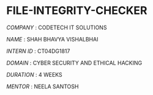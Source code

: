 # FILE-INTEGRITY-CHECKER

*COMPANY* : CODETECH IT SOLUTIONS

*NAME* : SHAH BHAVYA VISHALBHAI

*INTERN ID* : CT04DG1817

*DOMAIN* : CYBER SECURITY AND ETHICAL HACKING

*DURATION* : 4 WEEKS

*MENTOR* : NEELA SANTOSH
